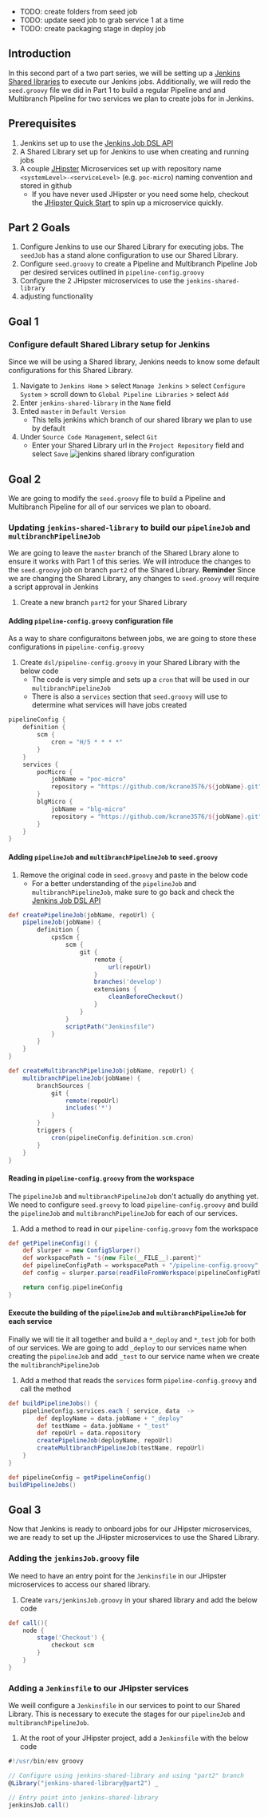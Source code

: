 * TODO: create folders from seed job
* TODO: update seed job to grab service 1 at a time
* TODO: create packaging stage in deploy job

## Introduction
In this second part of a two part series, we will be setting up a [Jenkins Shared libraries](https://jenkins.io/doc/book/pipeline/shared-libraries/) to execute our Jenkins jobs. Additionally, we will redo the `seed.groovy` file we did in Part 1 to build a regular Pipeline and and Multibranch Pipeline for two services we plan to create jobs for in Jenkins. 

## Prerequisites
1. Jenkins set up to use the [Jenkins Job DSL API](https://jenkinsci.github.io/job-dsl-plugin/)
2. A Shared Library set up for Jenkins to use when creating and running jobs
3. A couple [JHipster](https://www.jhipster.tech/) Microservices set up with repository name `<systemLevel>-<serviceLevel>` (e.g. `poc-micro`) naming convention and stored in github
    * If you have never used JHipster or you need some help, checkout the [JHipster Quick Start](https://www.jhipster.tech/creating-an-app/) to spin up a microservice quickly.

## Part 2 Goals
1. Configure Jenkins to use our Shared Library for executing jobs. The `seedJob` has a stand alone configuration to use our Shared Library.
2. Configure `seed.groovy` to create a Pipeline and Multibranch Pipeline Job per desired services outlined in `pipeline-config.groovy` 
3. Configure the 2 JHipster microservices to use the `jenkins-shared-library`
4. adjusting functionality

## Goal 1
### Configure default Shared Library setup for Jenkins
Since we will be using a Shared library, Jenkins needs to know some default configurations for this Shared Library. 

   1. Navigate to `Jenkins Home` > select `Manage Jenkins` > select `Configure System` > scroll down to `Global Pipeline Libraries` > select `Add`
   2. Enter `jenkins-shared-library` in the `Name` field
   3. Ented `master` in `Default Version`
      * This tells jenkins which branch of our shared library we plan to use by default
   3. Under `Source Code Management`, select `Git` 
       * Enter your Shared Library url in the `Project Repository` field and select `Save`
   ![jenkins shared library configuration](https://raw.githubusercontent.com/kcrane3576/blog-usa/master/images/2018/05/jenkins-shared-library-2.1.png)

## Goal 2
We are going to modify the `seed.groovy` file to build a Pipeline and Multibranch Pipeline for all of our services we plan to oboard. 

### Updating `jenkins-shared-library` to build our `pipelineJob` and `multibranchPipelineJob`
We are going to leave the `master` branch of the Shared Lbrary alone to ensure it works with Part 1 of this series. We will introduce the changes to the `seed.groovy` job on branch `part2` of the Shared Library.
   **Reminder** Since we are changing the Shared Library, any changes to `seed.groovy` will require a script approval in Jenkins 
1. Create a new branch `part2` for your Shared Library


#### Adding `pipeline-config.groovy` configuration file
As a way to share configuraitons between jobs, we are going to store these configurations in `pipeline-config.groovy`
1. Create `dsl/pipeline-config.groovy` in your Shared Library with the below code
   * The code is very simple and sets up a `cron` that will be used in our `multibranchPipelineJob`
   * There is also a `services` section that `seed.groovy` will use to determine what services will have jobs created
```groovy
pipelineConfig {
    definition {
        scm {
            cron = "H/5 * * * *"
        }
    }
    services {
        pocMicro {
            jobName = "poc-micro"
            repository = "https://github.com/kcrane3576/${jobName}.git"
        }
        blgMicro {
            jobName = "blg-micro"
            repository = "https://github.com/kcrane3576/${jobName}.git"
        }
    }
}
```

#### Adding `pipelineJob` and `multibranchPipelineJob` to `seed.groovy`
1. Remove the original code in `seed.groovy` and paste in the below code
   * For a better understanding of the `pipelineJob` and `multibranchPipelineJob`, make sure to go back and check the [Jenkins Job DSL API](https://jenkinsci.github.io/job-dsl-plugin/#)
```groovy
def createPipelineJob(jobName, repoUrl) {
    pipelineJob(jobName) {
        definition {
            cpsScm {
                scm {
                    git {
                        remote {
                            url(repoUrl)
                        }
                        branches('develop')
                        extensions {
                            cleanBeforeCheckout()
                        }
                    }
                }
                scriptPath("Jenkinsfile")
            }
        }
    }
}

def createMultibranchPipelineJob(jobName, repoUrl) {
    multibranchPipelineJob(jobName) {
        branchSources {
            git {
                remote(repoUrl)
                includes('*')
            }
        }
        triggers {
            cron(pipelineConfig.definition.scm.cron)
        }
    }
}
```

#### Reading in `pipeline-config.groovy` from the workspace
The `pipelineJob` and `multibranchPipelineJob` don't actually do anything yet. We need to configure `seed.groovy` to load `pipeline-config.groovy` and build the `pipelineJob` and `multibranchPipelineJob` for each of our services.

1. Add a method to read in our `pipeline-config.groovy` fom the workspace
```groovy
def getPipelineConfig() {
    def slurper = new ConfigSlurper()
    def workspacePath = "${new File(__FILE__).parent}"
    def pipelineConfigPath = workspacePath + "/pipeline-config.groovy"
    def config = slurper.parse(readFileFromWorkspace(pipelineConfigPath))

    return config.pipelineConfig
}
```
#### Execute the building of the `pipelineJob` and `multibranchPipelineJob` for each service
Finally we will tie it all together and build a `*_deploy` and `*_test` job for both of our services. We are going to add `_deploy` to our services name when creating the `pipelineJob` and add `_test` to our service name when we create the `multibranchPipelineJob`

1. Add a method that reads the `services` form `pipeline-config.groovy` and call the method
```groovy
def buildPipelineJobs() {
    pipelineConfig.services.each { service, data  ->
        def deployName = data.jobName + "_deploy"
        def testName = data.jobName + "_test"
        def repoUrl = data.repository
        createPipelineJob(deployName, repoUrl)
        createMultibranchPipelineJob(testName, repoUrl)
    }
}

def pipelineConfig = getPipelineConfig()
buildPipelineJobs()
```

## Goal 3
Now that Jenkins is ready to onboard jobs for our JHipster microservices, we are ready to set up the JHipster microservices to use the Shared Library. 

### Adding the `jenkinsJob.groovy` file
We need to have an entry point for the `Jenkinsfile` in our JHipster microservices to access our shared library. 
1. Create `vars/jenkinsJob.groovy` in your shared library and add the below code
```groovy
def call(){
    node {
        stage('Checkout') {
            checkout scm
        }
    }
}
```
### Adding a `Jenkinsfile` to our JHipster services
We weill configure a `Jenkinsfile` in our services to point to our Shared Library. This is necessary to execute the stages for our `pipelineJob` and `multibranchPipelineJob`.

1. At the root of your JHipster project, add a `Jenkinsfile` with the below code
```groovy
#!/usr/bin/env groovy

// Configure using jenkins-shared-library and using "part2" branch
@Library("jenkins-shared-library@part2") _

// Entry point into jenkins-shared-library
jenkinsJob.call()
```
